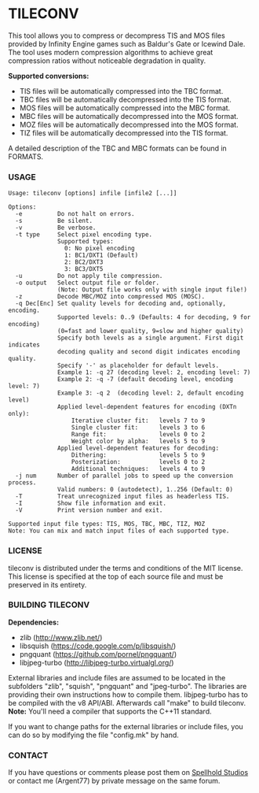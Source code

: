 # TILECONV

This tool allows you to compress or decompress TIS and MOS files provided by Infinity Engine games such as Baldur's Gate or Icewind Dale.
The tool uses modern compression algorithms to achieve great compression ratios without noticeable degradation in quality.

**Supported conversions:**
- TIS files will be automatically compressed into the TBC format. 
- TBC files will be automatically decompressed into the TIS format.
- MOS files will be automatically compressed into the MBC format.
- MBC files will be automatically decompressed into the MOS format.
- MOZ files will be automatically decompressed into the MOS format.
- TIZ files will be automatically decompressed into the TIS format.

A detailed description of the TBC and MBC formats can be found in FORMATS.


### USAGE
```
Usage: tileconv [options] infile [infile2 [...]]

Options:
  -e          Do not halt on errors.
  -s          Be silent.
  -v          Be verbose.
  -t type     Select pixel encoding type.
              Supported types:
                0: No pixel encoding
                1: BC1/DXT1 (Default)
                2: BC2/DXT3
                3: BC3/DXT5
  -u          Do not apply tile compression.
  -o output   Select output file or folder.
              (Note: Output file works only with single input file!)
  -z          Decode MBC/MOZ into compressed MOS (MOSC).
  -q Dec[Enc] Set quality levels for decoding and, optionally, encoding.
              Supported levels: 0..9 (Defaults: 4 for decoding, 9 for encoding)
              (0=fast and lower quality, 9=slow and higher quality)
              Specify both levels as a single argument. First digit indicates
              decoding quality and second digit indicates encoding quality.
              Specify '-' as placeholder for default levels.
              Example 1: -q 27 (decoding level: 2, encoding level: 7)
              Example 2: -q -7 (default decoding level, encoding level: 7)
              Example 3: -q 2  (decoding level: 2, default encoding level)
              Applied level-dependent features for encoding (DXTn only):
                  Iterative cluster fit:   levels 7 to 9
                  Single cluster fit:      levels 3 to 6
                  Range fit:               levels 0 to 2
                  Weight color by alpha:   levels 5 to 9
              Applied level-dependent features for decoding:
                  Dithering:               levels 5 to 9
                  Posterization:           levels 0 to 2
                  Additional techniques:   levels 4 to 9
  -j num      Number of parallel jobs to speed up the conversion process.
              Valid numbers: 0 (autodetect), 1..256 (Default: 0)
  -T          Treat unrecognized input files as headerless TIS.
  -I          Show file information and exit.
  -V          Print version number and exit.

Supported input file types: TIS, MOS, TBC, MBC, TIZ, MOZ
Note: You can mix and match input files of each supported type.
```


### LICENSE

tileconv is distributed under the terms and conditions of the MIT license. This license is specified at the top of each source file and must be preserved in its entirety.


### BUILDING TILECONV
**Dependencies:**
- zlib (http://www.zlib.net/)
- libsquish (https://code.google.com/p/libsquish/)
- pngquant (https://github.com/pornel/pngquant/)
- libjpeg-turbo (http://libjpeg-turbo.virtualgl.org/)

External libraries and include files are assumed to be located in the subfolders "zlib", "squish", "pngquant" and "jpeg-turbo". The libraries are providing their own instructions how to compile them. libjpeg-turbo has to be compiled with the v8 API/ABI. Afterwards call "make" to build tileconv. **Note:** You'll need a compiler that supports the C++11 standard.

If you want to change paths for the external libraries or include files, you can do so by modifying the file "config.mk" by hand.


### CONTACT
If you have questions or comments please post them on [Spellhold Studios](http://www.shsforums.net/topic/57588-tileconv-a-mostis-compressor/) or contact me (Argent77) by private message on the same forum.
